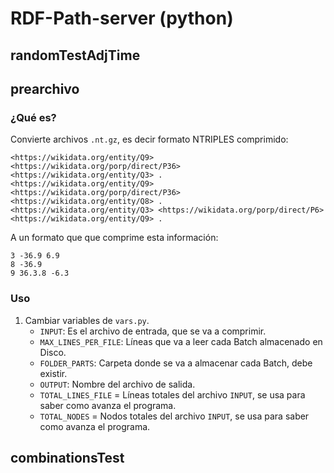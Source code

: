 # RDF-Path-server (python)

## randomTestAdjTime

## prearchivo

### ¿Qué es?

Convierte archivos `.nt.gz`, es decir formato NTRIPLES comprimido:

```
<https://wikidata.org/entity/Q9> <https://wikidata.org/porp/direct/P36> <https://wikidata.org/entity/Q3> .
<https://wikidata.org/entity/Q9> <https://wikidata.org/porp/direct/P36> <https://wikidata.org/entity/Q8> .
<https://wikidata.org/entity/Q3> <https://wikidata.org/porp/direct/P6> <https://wikidata.org/entity/Q9> .
```

A un formato que que comprime esta información:

```
3 -36.9 6.9
8 -36.9 
9 36.3.8 -6.3
```

### Uso

1. Cambiar variables de `vars.py`.
    - `INPUT`: Es el archivo de entrada, que se va a comprimir.
    - `MAX_LINES_PER_FILE`: Líneas que va a leer cada Batch almacenado en Disco.
    - `FOLDER_PARTS`: Carpeta donde se va a almacenar cada Batch, debe existir.
    - `OUTPUT`: Nombre del archivo de salida.
    - `TOTAL_LINES_FILE` = Líneas totales del archivo `INPUT`, se usa para saber como avanza el programa.
    - `TOTAL_NODES` = Nodos totales del archivo `INPUT`, se usa para saber como avanza el programa.


## combinationsTest